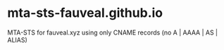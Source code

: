 # mta-sts-fauveal.github.io

MTA-STS for fauveal.xyz using only CNAME records (no A | AAAA | AS | ALIAS)
